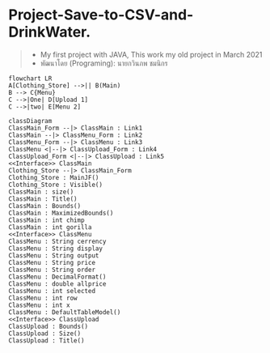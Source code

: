 # Project-Save-to-CSV-and-DrinkWater.
> * My first project with JAVA, This work my old project in March 2021
> * พัฒนาโดย (Programing): นายกวินภพ ชมนิกร 

```mermaid
flowchart LR
A[Clothing_Store] -->|| B(Main)
B --> C{Menu}
C -->|One| D[Upload 1]
C -->|two| E[Menu 2]
```

```mermaid
classDiagram
ClassMain_Form --|> ClassMain : Link1
ClassMain --|> ClassMenu_Form : Link2
ClassMenu_Form --|> ClassMenu : Link3
ClassMenu <|--|> ClassUpload_Form : Link4
ClassUpload_Form <|--|> ClassUpload : Link5
<<Interface>> ClassMain
Clothing_Store --|> ClassMain_Form
Clothing_Store : MainJF()
Clothing_Store : Visible()
ClassMain : size()
ClassMain : Title()
ClassMain : Bounds()
ClassMain : MaximizedBounds()
ClassMain : int chimp
ClassMain : int gorilla
<<Interface>> ClassMenu
ClassMenu : String cerrency
ClassMenu : String display
ClassMenu : String output
ClassMenu : String price
ClassMenu : String order
ClassMenu : DecimalFormat()
ClassMenu : double allprice
ClassMenu : int selected
ClassMenu : int row
ClassMenu : int x
ClassMenu : DefaultTableModel()
<<Interface>> ClassUpload
ClassUpload : Bounds()
ClassUpload : Size()
ClassUpload : Title()
```
